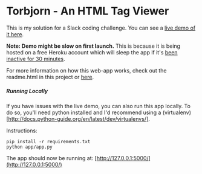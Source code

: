 # Torbjorn - An HTML Tag Viewer
This is my solution for a Slack coding challenge.  You can see a [live demo of it here](https://torbjorn.herokuapp.com/).


**Note: Demo might be slow on first launch.**  This is because it is being hosted on a free Heroku account which will sleep the app if it's [been inactive for 30 minutes](https://devcenter.heroku.com/articles/free-dyno-hours).

For more information on how this web-app works, check out the readme.html in this project or [here](https://torbjorn.herokuapp.com/readme/).

##### Running Locally
If you have issues with the live demo, you can also run this app locally.  To do so, you'll need python installed and I'd recommend using a (virtualenv)[http://docs.python-guide.org/en/latest/dev/virtualenvs/].

Instructions:
```
pip install -r requirements.txt
python app/app.py
```

The app should now be running at: [http://127.0.0.1:5000/](http://127.0.0.1:5000/)